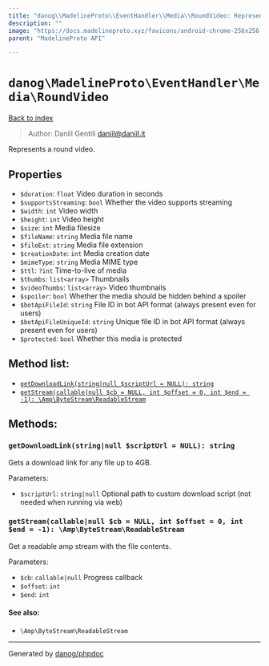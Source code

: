 ```yaml
---
title: "danog\\MadelineProto\\EventHandler\\Media\\RoundVideo: Represents a round video."
description: ""
image: "https://docs.madelineproto.xyz/favicons/android-chrome-256x256.png"
parent: "MadelineProto API"

---
```

# `danog\MadelineProto\EventHandler\Media\RoundVideo`
[Back to index](../../../../index.html)

> Author: Daniil Gentili <daniil@daniil.it>  
  

Represents a round video.  



## Properties
* `$duration`: `float` Video duration in seconds
* `$supportsStreaming`: `bool` Whether the video supports streaming
* `$width`: `int` Video width
* `$height`: `int` Video height
* `$size`: `int` Media filesize
* `$fileName`: `string` Media file name
* `$fileExt`: `string` Media file extension
* `$creationDate`: `int` Media creation date
* `$mimeType`: `string` Media MIME type
* `$ttl`: `?int` Time-to-live of media
* `$thumbs`: `list<array>` Thumbnails
* `$videoThumbs`: `list<array>` Video thumbnails
* `$spoiler`: `bool` Whether the media should be hidden behind a spoiler
* `$botApiFileId`: `string` File ID in bot API format (always present even for users)
* `$botApiFileUniqueId`: `string` Unique file ID in bot API format (always present even for users)
* `$protected`: `bool` Whether this media is protected

## Method list:
* [`getDownloadLink(string|null $scriptUrl = NULL): string`](#getdownloadlink)
* [`getStream(callable|null $cb = NULL, int $offset = 0, int $end = -1): \Amp\ByteStream\ReadableStream`](#getstream)

## Methods:
### `getDownloadLink(string|null $scriptUrl = NULL): string`

Gets a download link for any file up to 4GB.


Parameters:

* `$scriptUrl`: `string|null` Optional path to custom download script (not needed when running via web)  



### `getStream(callable|null $cb = NULL, int $offset = 0, int $end = -1): \Amp\ByteStream\ReadableStream`

Get a readable amp stream with the file contents.


Parameters:

* `$cb`: `callable|null` Progress callback  
* `$offset`: `int`   
* `$end`: `int`   


#### See also: 
* `\Amp\ByteStream\ReadableStream`




---
Generated by [danog/phpdoc](https://phpdoc.daniil.it)
